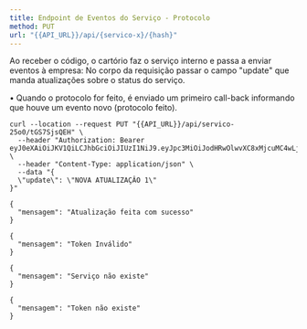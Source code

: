 ```yaml
---
title: Endpoint de Eventos do Serviço - Protocolo
method: PUT
url: "{{API_URL}}/api/{servico-x}/{hash}"
---
```



Ao receber o código, o cartório faz o serviço interno e passa a enviar eventos à empresa:
No corpo da requisição passar o campo "update" que manda atualizações sobre o status do serviço.

• Quando o protocolo for feito, é enviado um primeiro call-back informando que houve um evento novo (protocolo feito). 



```request:cURL
curl --location --request PUT "{{API_URL}}/api/servico-25o0/tGS7SjsQEH" \
  --header "Authorization: Bearer eyJ0eXAiOiJKV1QiLCJhbGciOiJIUzI1NiJ9.eyJpc3MiOiJodHRwOlwvXC8xMjcuMC4wLjE6ODAwMFwvYXBpXC9hdXRlbnRpY2FjYW8iLCJpYXQiOjE1OTEzNzM1NjYsImV4cCI6MTU5MTM3NzE2NiwibmJmIjoxNTkxMzczNTY2LCJqdGkiOiIxSHF3SjRXaW54UjFOdHF1Iiwic3ViIjoiNjgyNjI5YWEtZWM1OS00NTg0LWI3NDgtZjQzNWFmOGQzZjE4IiwicHJ2IjoiYzAxMGM4OGUxMWY0MWM0Njc5YTNmMzVlMmQwYWQ3YTVlOWFiOWNkMCJ9.I6Jnbww9hy8Nhrc7IyK5Z37dxZGxdpKKRIwq6s5r5yE" \
  --header "Content-Type: application/json" \
  --data "{
  \"update\": \"NOVA ATUALIZAÇÂO 1\"
}"
```


```response:200
{
  "mensagem": "Atualização feita com sucesso"
}

```


```response:401
{
  "mensagem": "Token Inválido"
}

```


```response:404
{
  "mensagem": "Serviço não existe"
}

```


```response:404
{
  "mensagem": "Token não existe"
}

```
